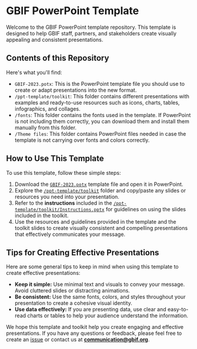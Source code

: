 # GBIF PowerPoint Template

Welcome to the GBIF PowerPoint template repository. This template is designed to help GBIF staff, partners, and stakeholders create visually appealing and consistent presentations.

## Contents of this Repository

Here's what you'll find:

- `GBIF-2023.potx`: This is the PowerPoint template file you should use to create or adapt presentations into the new format.
- `/ppt-template/toolkit`: This folder contains different presentations with examples and ready-to-use resources such as icons, charts, tables, infographics, and collages. 
- `/fonts`: This folder contains the fonts used in the template. If PowerPoint is not including them correctly, you can download them and install them manually from this folder.
- `/Theme files`: This folder contains PowerPoint files needed in case the template is not carrying over fonts and colors correctly.


## How to Use This Template

To use this template, follow these simple steps:

1. Download the [`GBIF-2023.potx`](https://github.com/gbif/ppt-template/blob/master/GBIF-2023.potx) template file and open it in PowerPoint.
2. Explore the [`/ppt-template/toolkit`](https://github.com/gbif/ppt-template/tree/master/toolkit) folder and copy/paste any slides or resources you need into your presentation.
3. Refer to the **instructions** included in the [`/ppt-template/toolkit/Instructions.pptx`](https://github.com/gbif/ppt-template/blob/master/toolkit/Instructions.pptx) for guidelines on using the slides included in the toolkit.
4. Use the resources and guidelines provided in the template and the toolkit slides to create visually consistent and compelling presentations that effectively communicates your message.

## Tips for Creating Effective Presentations

Here are some general tips to keep in mind when using this template to create effective presentations:

- **Keep it simple:** Use minimal text and visuals to convey your message. Avoid cluttered slides or distracting animations.
- **Be consistent:** Use the same fonts, colors, and styles throughout your presentation to create a cohesive visual identity.
- **Use data effectively:** If you are presenting data, use clear and easy-to-read charts or tables to help your audience understand the information.

We hope this template and toolkit help you create engaging and effective presentations. If you have any questions or feedback, please feel free to create an [issue](https://github.com/gbif/ppt-template/issues/new/choose) or contact us at **<communication@gbif.org>**.

